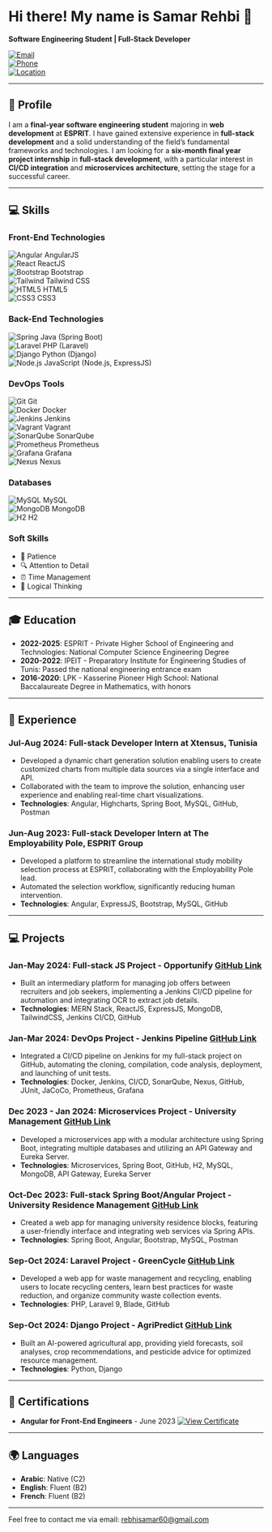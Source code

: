 # Hi there! My name is Samar Rehbi 👋

**Software Engineering Student | Full-Stack Developer**

[![Email](https://img.shields.io/badge/Email-rebhisamar60@gmail.com-4CAF50?style=flat&logo=Mail&logoColor=white)](mailto:rebhisamar60@gmail.com)  
[![Phone](https://img.shields.io/badge/Phone-%2B216--99130576-4CAF50?style=flat&logo=Phone&logoColor=white)](tel:+21699130576)  
[![Location](https://img.shields.io/badge/Location-Ariana%2C%20Tunisia-4CAF50?style=flat&logo=Location&logoColor=white)](https://www.google.com/maps?q=Ariana%2C+Tunisia)

---

## 📜 Profile
I am a **final-year software engineering student** majoring in **web development** at **ESPRIT**. I have gained extensive experience in **full-stack development** and a solid understanding of the field’s fundamental frameworks and technologies. I am looking for a **six-month final year project internship** in **full-stack development**, with a particular interest in **CI/CD integration** and **microservices architecture**, setting the stage for a successful career.

---

## 💻 Skills

### Front-End Technologies
![Angular](https://img.shields.io/badge/-AngularJS-DD0031?style=flat&logo=angular&logoColor=white) AngularJS  
![React](https://img.shields.io/badge/-ReactJS-61DAFB?style=flat&logo=react&logoColor=white) ReactJS  
![Bootstrap](https://img.shields.io/badge/-Bootstrap-563D7C?style=flat&logo=bootstrap&logoColor=white) Bootstrap  
![Tailwind](https://img.shields.io/badge/-Tailwind%20CSS-06B6D4?style=flat&logo=tailwindcss&logoColor=white) Tailwind CSS  
![HTML5](https://img.shields.io/badge/-HTML5-E34F26?style=flat&logo=html5&logoColor=white) HTML5  
![CSS3](https://img.shields.io/badge/-CSS3-1572B6?style=flat&logo=css3&logoColor=white) CSS3  

### Back-End Technologies
![Spring](https://img.shields.io/badge/-Spring%20Boot-6DB33F?style=flat&logo=spring&logoColor=white) Java (Spring Boot)  
![Laravel](https://img.shields.io/badge/-Laravel-EF3E00?style=flat&logo=laravel&logoColor=white) PHP (Laravel)  
![Django](https://img.shields.io/badge/-Django-092E20?style=flat&logo=django&logoColor=white) Python (Django)  
![Node.js](https://img.shields.io/badge/-Node.js-8CC84B?style=flat&logo=node.js&logoColor=white) JavaScript (Node.js, ExpressJS)

### DevOps Tools
![Git](https://img.shields.io/badge/-Git-F05032?style=flat&logo=git&logoColor=white) Git  
![Docker](https://img.shields.io/badge/-Docker-2496ED?style=flat&logo=docker&logoColor=white) Docker  
![Jenkins](https://img.shields.io/badge/-Jenkins-D24939?style=flat&logo=jenkins&logoColor=white) Jenkins  
![Vagrant](https://img.shields.io/badge/-Vagrant-186128?style=flat&logo=vagrant&logoColor=white) Vagrant  
![SonarQube](https://img.shields.io/badge/-SonarQube-4E9BCD?style=flat&logo=sonarqube&logoColor=white) SonarQube  
![Prometheus](https://img.shields.io/badge/-Prometheus-E6522C?style=flat&logo=prometheus&logoColor=white) Prometheus  
![Grafana](https://img.shields.io/badge/-Grafana-F46800?style=flat&logo=grafana&logoColor=white) Grafana  
![Nexus](https://img.shields.io/badge/-Nexus-008C5E?style=flat&logo=nexus&logoColor=white) Nexus  

### Databases
![MySQL](https://img.shields.io/badge/-MySQL-4479A1?style=flat&logo=mysql&logoColor=white) MySQL  
![MongoDB](https://img.shields.io/badge/-MongoDB-47A248?style=flat&logo=mongodb&logoColor=white) MongoDB  
![H2](https://img.shields.io/badge/-H2-003DA5?style=flat&logo=h2database&logoColor=white) H2  

### Soft Skills
- 🧘 Patience
- 🔍 Attention to Detail
- ⏰ Time Management
- 🧠 Logical Thinking

---

## 🎓 Education
- **2022-2025**: ESPRIT - Private Higher School of Engineering and Technologies: National Computer Science Engineering Degree  
- **2020-2022**: IPEIT - Preparatory Institute for Engineering Studies of Tunis: Passed the national engineering entrance exam  
- **2016-2020**: LPK - Kasserine Pioneer High School: National Baccalaureate Degree in Mathematics, with honors  

---

## 💼 Experience

### Jul-Aug 2024: Full-stack Developer Intern at Xtensus, Tunisia
- Developed a dynamic chart generation solution enabling users to create customized charts from multiple data sources via a single interface and API.
- Collaborated with the team to improve the solution, enhancing user experience and enabling real-time chart visualizations.
- **Technologies**: Angular, Highcharts, Spring Boot, MySQL, GitHub, Postman

### Jun-Aug 2023: Full-stack Developer Intern at The Employability Pole, ESPRIT Group
- Developed a platform to streamline the international study mobility selection process at ESPRIT, collaborating with the Employability Pole lead.
- Automated the selection workflow, significantly reducing human intervention.
- **Technologies**: Angular, ExpressJS, Bootstrap, MySQL, GitHub

---

## 💻 Projects

### Jan-May 2024: Full-stack JS Project - Opportunify [GitHub Link](https://github.com)
- Built an intermediary platform for managing job offers between recruiters and job seekers, implementing a Jenkins CI/CD pipeline for automation and integrating OCR to extract job details.
- **Technologies**: MERN Stack, ReactJS, ExpressJS, MongoDB, TailwindCSS, Jenkins CI/CD, GitHub

### Jan-Mar 2024: DevOps Project - Jenkins Pipeline [GitHub Link](https://github.com)
- Integrated a CI/CD pipeline on Jenkins for my full-stack project on GitHub, automating the cloning, compilation, code analysis, deployment, and launching of unit tests.
- **Technologies**: Docker, Jenkins, CI/CD, SonarQube, Nexus, GitHub, JUnit, JaCoCo, Prometheus, Grafana

### Dec 2023 - Jan 2024: Microservices Project - University Management [GitHub Link](https://github.com)
- Developed a microservices app with a modular architecture using Spring Boot, integrating multiple databases and utilizing an API Gateway and Eureka Server.
- **Technologies**: Microservices, Spring Boot, GitHub, H2, MySQL, MongoDB, API Gateway, Eureka Server

### Oct-Dec 2023: Full-stack Spring Boot/Angular Project - University Residence Management [GitHub Link](https://github.com)
- Created a web app for managing university residence blocks, featuring a user-friendly interface and integrating web services via Spring APIs.
- **Technologies**: Spring Boot, Angular, Bootstrap, MySQL, Postman

### Sep-Oct 2024: Laravel Project - GreenCycle [GitHub Link](https://github.com)
- Developed a web app for waste management and recycling, enabling users to locate recycling centers, learn best practices for waste reduction, and organize community waste collection events.
- **Technologies**: PHP, Laravel 9, Blade, GitHub

### Sep-Oct 2024: Django Project - AgriPredict [GitHub Link](https://github.com)
- Built an AI-powered agricultural app, providing yield forecasts, soil analyses, crop recommendations, and pesticide advice for optimized resource management.
- **Technologies**: Python, Django

---

## 📜 Certifications
- **Angular for Front-End Engineers** - June 2023 [![View Certificate](https://img.shields.io/badge/View%20Certificate-007ACC?style=for-the-badge&logo=Microsoft&logoColor=white)](https://www.certificate-link.com)

---

## 🌍 Languages
- **Arabic**: Native (C2)
- **English**: Fluent (B2)
- **French**: Fluent (B2)

---

Feel free to contact me via email: [rebhisamar60@gmail.com](mailto:rebhisamar60@gmail.com)
